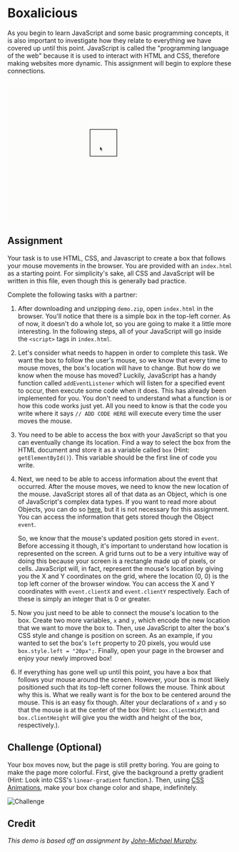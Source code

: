 # Boxalicious

As you begin to learn JavaScript and some basic programming concepts, it is also important to investigate how they
relate to everything we have covered up until this point. JavaScript is called the "programming language
of the web" because it is used to interact with HTML and CSS, therefore making websites more dynamic. This assignment
will begin to explore these connections.

![Boxalicious](examples/boxalicious.gif)

## Assignment

Your task is to use HTML, CSS, and Javascript to create a box that follows your mouse movements in the browser. You are
provided with an `index.html` as a starting point. For simplicity's sake, all CSS and JavaScript will be written in
this file, even though this is generally bad practice.

Complete the following tasks with a partner:

1. After downloading and unzipping `demo.zip`, open `index.html` in the browser. You'll notice that there is a simple box in the top-left corner. As of now,
   it doesn't do a whole lot, so you are going to make it a little more interesting. In the following steps,
   all of your JavaScript will go inside the `<script>` tags in `index.html`.

2. Let's consider what needs to happen in order to complete this task. We want the box to follow the user's
   mouse, so we know that every time to mouse moves, the box's location will have to change. But how do we know when the
   mouse has moved? Luckily, JavaScript has a handy function called `addEventListener` which will listen for a specified
   event to occur, then execute some code when it does. This has already been implemented for you. You don't need to
   understand what a function is or how this code works just yet. All you need to know is that the code you write where
   it says `// ADD CODE HERE` will execute every time the user moves the mouse.

3. You need to be able to access the box with your JavaScript so that you can eventually change its location.
   Find a way to select the box from the HTML document and store it as a variable called `box` (Hint: `getElementById()`).
   This variable should be the first line of code you write.

4. Next, we need to be able to access information about the event that occurred. After the mouse moves, we need to
   know the new location of the mouse. JavaScript stores all of that data as an Object, which is one of JavaScript's
   complex data types. If you want to read more about Objects, you can do so [here](https://www.w3schools.com/js/js_objects.asp),
   but it is not necessary for this assignment. You can access the information that gets stored though the Object `event`.

   So, we know that the mouse's updated position gets stored in `event`. Before accessing it though, it's
   important to understand how location is represented on the screen. A grid turns out to be a very intuitive way of
   doing this because your screen is a rectangle made up of pixels, or cells. JavaScript will, in fact, represent the
   mouse's location by giving you the X and Y coordinates on the grid, where the location (0, 0) is the top left corner
   of the browser window. You can access the X and Y coordinates with `event.clientX` and `event.clientY` respectively.
   Each of these is simply an integer that is 0 or greater.

5. Now you just need to be able to connect the mouse's location to the box. Create two more variables, `x` and `y`,
   which encode the new location that we want to move the box to. Then, use JavaScript to alter the box's CSS style and
   change is position on screen. As an example, if you wanted
   to set the box's `left` property to 20 pixels, you would use `box.style.left = "20px";`. Finally, open your page
   in the browser and enjoy your newly improved box!

6. If everything has gone well up until this point, you have a box that follows your mouse around the screen. However,
   your box is most likely positioned such that its top-left corner follows the mouse. Think about why this is. What we
   really want is for the box to be centered around the mouse. This is an easy fix though. Alter your declarations of
   `x` and `y` so that the mouse is at the center of the box (Hint: `box.clientWidth` and `box.clientHeight` will give
   you the width and height of the box, respectively.).


## Challenge (Optional)

Your box moves now, but the page is still pretty boring. You are going to make the page more colorful. First, give the
background a pretty gradient (Hint: Look into CSS's `linear-gradient` function.). Then, using
[CSS Animations](https://www.w3schools.com/css/css3_animations.asp), make your box change color and shape, indefinitely.

![Challenge](examples/challenge.gif)


## Credit

_This demo is based off an assignment by [John-Michael Murphy](https://github.com/john-michael-murphy)._
